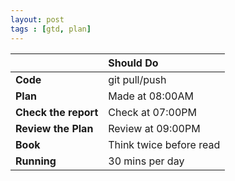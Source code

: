 ```yaml
---
layout: post
tags : [gtd, plan]
---
```



|                       | **Should Do**           |    
 ---------------------- | :---------------------- |    
**Code**                | git pull/push           |   
**Plan**                | Made at 08:00AM         | 
**Check the report**    | Check at 07:00PM        |
**Review the Plan**     | Review at 09:00PM       |   
**Book**                | Think twice before read |   
**Running**             | 30 mins per day         |   
 
   

